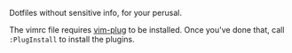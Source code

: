 Dotfiles without sensitive info, for your perusal.

The vimrc file requires [vim-plug](https://github.com/junegunn/vim-plug) to be
installed. Once you've done that, call `:PlugInstall` to install the plugins.
